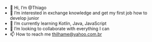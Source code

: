- 👋 Hi, I’m @Thiago
- 👀 I’m interested in exchange knowledge and get my first job how to develop junior
- 🌱 I’m currently learning Kotlin, Java, JavaScript
- 💞️ I’m looking to collaborate with everything I can
- 📫 How to reach me thilhame@yahoo.com.br

<!---
thilhame/thilhame is a ✨ special ✨ repository because its `README.md` (this file) appears on your GitHub profile.
You can click the Preview link to take a look at your changes.
--->
